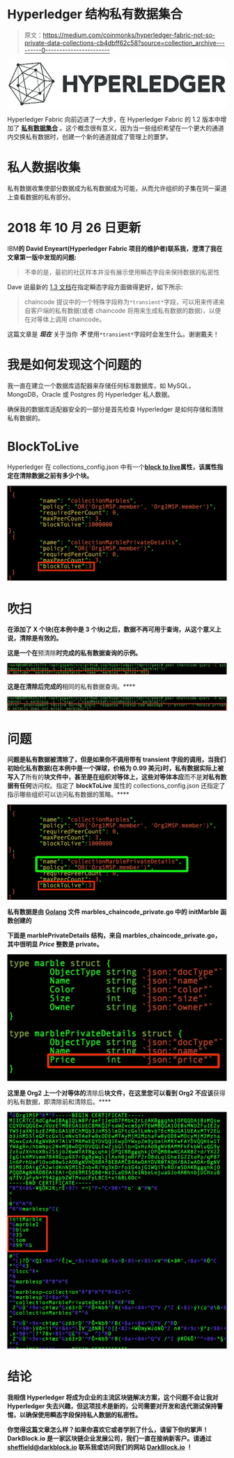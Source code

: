 # Hyperledger 结构私有数据集合

> 原文：<https://medium.com/coinmonks/hyperledger-fabric-not-so-private-data-collections-cb4dbff62c58?source=collection_archive---------0----------------------->

![](img/000572856679c1a32bf8de2639842207.png)

Hyperledger Fabric 向前迈进了一大步，在 Hyperledger Fabric 的 1.2 版本中增加了 [**私有数据集合**](https://hyperledger-fabric.readthedocs.io/en/release-1.2/private-data/private-data.html) 。这个概念很有意义，因为当一些组织希望在一个更大的通道内交换私有数据时，创建一个新的通道就成了管理上的噩梦。

# **私人数据收集**

私有数据收集使部分数据成为私有数据成为可能，从而允许组织的子集在同一渠道上查看数据的私有部分。

# 2018 年 10 月 26 日更新

IBM**的 David Enyeart(Hyperledger Fabric 项目的维护者)联系我，澄清了我在文章第一版中发现的问题:**

> 不幸的是，最初的社区样本并没有展示使用瞬态字段来保持数据的私密性

Dave 说最新的 [1.3 文档](https://hyperledger-fabric.readthedocs.io/en/release-1.3/private-data-arch.html#how-to-pass-private-data-in-a-chaincode-proposal)在指定瞬态字段方面做得更好，如下所示:

> chaincode 提议中的一个特殊字段称为`*transient*`字段，可以用来传递来自客户端的私有数据(或者 chaincode 将用来生成私有数据的数据)，以便在对等体上调用 chaincode。

这篇文章是 ***现在*** 关于当你 ***不*** 使用`*transient*`字段时会发生什么。谢谢戴夫！

# **我是如何发现这个问题的**

我一直在建立一个数据库适配器来存储任何标准数据库，如 MySQL，MongoDB，Oracle 或 Postgres 的 Hyperledger 私人数据。

确保我的数据库适配器安全的一部分是首先检查 Hyperledger 是如何存储和清除私有数据的。

# **BlockToLive**

Hyperledger 在 collections_config.json 中有一个[**block to live**](https://hyperledger-fabric.readthedocs.io/en/release-1.2/private-data-arch.html?highlight=blockToLive)**属性，该属性指定在清除数据之前有多少个块。**

**![](img/9125e6d982a3887ab2776800dd215823.png)**

# ****吹扫****

**在添加了 X 个块(在本例中是 3 个块)之后，数据不再可用于查询，从这个意义上说，清除是有效的。**

**这是一个在**预清除**时完成的私有数据查询的示例。**

**![](img/bc098d211b6c1ce873d1455678392741.png)**

**这是在清除后完成的**相同的私有数据查询。****

**![](img/131ae352e86e3276dc9d8c59a17ca6f9.png)**

# ****问题****

**问题是私有数据被清除了，**但是**如果你不调用带有 transient 字段的调用，当我们初始化私有数据(在本例中是一个弹球，价格为 0.99 美元)时，私有数据实际上被写入了**所有的**块文件中，甚至是在组织对等体上，这些对等体本应**而不是**对私有数据有任何**访问权。指定了 **blockToLive** 属性的 collections_config.json 还指定了指示哪些组织可以访问私有数据的策略。****

**![](img/e0729410a60aa2e0ca0ee5c25c0c4d15.png)**

**私有数据是由 [Golang](https://github.com/golang) 文件 marbles_chaincode_private.go 中的 initMarble 函数创建的**

**下面是 marblePrivateDetails 结构，来自 marbles_chaincode_private.go，其中很明显 ***Price*** 整数是 **private。****

**![](img/5354c156bdfe5850c30acc17a52b8c5a.png)**

**这里是 Org2 上一个对等体的**清除后**块文件，在这里您可以看到 Org2 不应该**获得的私有数据，即清除前和清除后。****

**![](img/91a4009e23415f07e85df291435b6cf3.png)**

# ****结论****

**我相信 Hyperledger 将成为企业的主流区块链解决方案，这个问题不会让我对 Hyperledger 失去兴趣，但这项技术是新的，公司需要对开发和迭代测试保持警惕，以确保使用瞬态字段保持私人数据的私密性。**

**你觉得这篇文章怎么样？如果你喜欢它或者学到了什么，请留下你的掌声！DarkBlock.io 是一家区块链企业发展公司，我们一直在接纳新客户。请通过 [sheffield@darkblock.io](mailto:sheffield@darkblock.io) 联系我或访问我们的网站 [DarkBlock.io](https://darkblock.io/) ！**